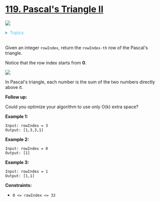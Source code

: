 # [119. Pascal's Triangle II](https://leetcode-cn.com/problems/pascals-triangle-ii/)

![](https://img.shields.io/badge/Difficulty-Easy-green.svg)

<details>
<summary style="color:#4FC3F7">Topics</summary>

* [`Array`](https://leetcode.com/tag/array/)

</details>
<br />

Given an integer `rowIndex`, return the `rowIndex-th` row of the Pascal's triangle.

Notice that the row index starts from **0**.

![](https://upload.wikimedia.org/wikipedia/commons/0/0d/PascalTriangleAnimated2.gif)

In Pascal's triangle, each number is the sum of the two numbers directly above it.

**Follow up:**

Could you optimize your algorithm to use only O(k) extra space?


**Example 1:**
```
Input: rowIndex = 3
Output: [1,3,3,1]
```

**Example 2:**

```
Input: rowIndex = 0
Output: [1]
```

**Example 3:**

```
Input: rowIndex = 1
Output: [1,1]
```

**Constraints:**

 + `0 <= rowIndex <= 33`
